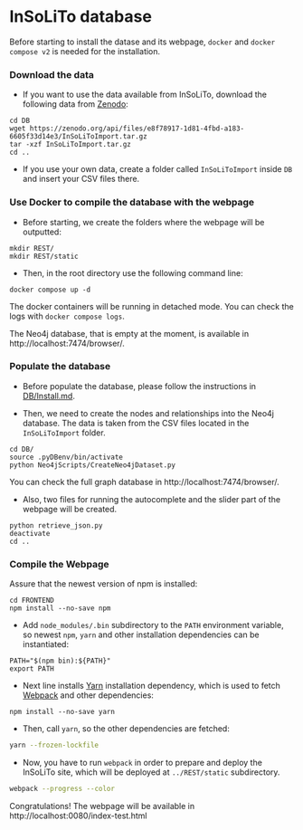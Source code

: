 # InSoLiTo database

Before starting to install the datase and its webpage, `docker` and `docker compose v2` is needed for the installation.

### Download the data

* If you want to use the data available from InSoLiTo, download the following data from [Zenodo](https://doi.org/10.5281/zenodo.6359386):

```
cd DB
wget https://zenodo.org/api/files/e8f78917-1d81-4fbd-a183-6605f33d14e3/InSoLiToImport.tar.gz 
tar -xzf InSoLiToImport.tar.gz
cd ..
```
* If you use your own data, create a folder called `InSoLiToImport` inside `DB` and insert your CSV files there.

### Use Docker to compile the database with the webpage

* Before starting, we create the folders where the webpage will be outputted:

```
mkdir REST/
mkdir REST/static
```

* Then, in the root directory use the following command line:

```
docker compose up -d
```

The docker containers will be running in detached mode. You can check the logs with `docker compose logs`.

The Neo4j database, that is empty at the moment, is available in http://localhost:7474/browser/.

### Populate the database

* Before populate the database, please follow the instructions in [DB/Install.md](DB/Install.md).

* Then, we need to create the nodes and relationships into the Neo4j database. The data is taken from the CSV files located in the `InSoLiToImport` folder.

```
cd DB/
source .pyDBenv/bin/activate
python Neo4jScripts/CreateNeo4jDataset.py
```

You can check the full graph database in http://localhost:7474/browser/.

* Also, two files for running the autocomplete and the slider part of the webpage will be created.

```
python retrieve_json.py
deactivate
cd ..
```

### Compile the Webpage

Assure that the newest version of npm is installed:

```
cd FRONTEND
npm install --no-save npm
```

* Add `node_modules/.bin` subdirectory to the `PATH` environment variable, so newest `npm`, `yarn` and other installation dependencies can be instantiated:

```
PATH="$(npm bin):${PATH}"
export PATH
```

* Next line installs [Yarn](https://yarnpkg.com/) installation dependency, which is used to fetch [Webpack](https://webpack.github.io/) and other dependencies:

```
npm install --no-save yarn
```

* Then, call `yarn`, so the other dependencies are fetched:

```bash
yarn --frozen-lockfile
```

* Now, you have to run `webpack` in order to prepare and deploy the InSoLiTo site, which will be deployed at `../REST/static` subdirectory.

```bash
webpack --progress --color
```

Congratulations! The webpage will be available in http://localhost:0080/index-test.html